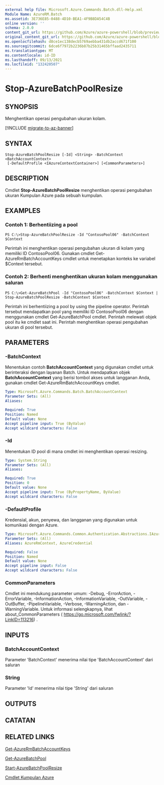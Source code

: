 ```yaml
---
external help file: Microsoft.Azure.Commands.Batch.dll-Help.xml
Module Name: AzureRM.Batch
ms.assetid: 3E736E85-0488-4D10-BEA1-4F9B8DA54C4B
online version: ''
schema: 2.0.0
content_git_url: https://github.com/Azure/azure-powershell/blob/preview/src/ResourceManager/AzureBatch/Commands.Batch/help/Stop-AzureBatchPoolResize.md
original_content_git_url: https://github.com/Azure/azure-powershell/blob/preview/src/ResourceManager/AzureBatch/Commands.Batch/help/Stop-AzureBatchPoolResize.md
ms.openlocfilehash: d8ce1ec138decb5769aebba431db2accd671f100
ms.sourcegitcommit: 6dce6f7972b2236b87b25b31465bffaad2435711
ms.translationtype: MT
ms.contentlocale: id-ID
ms.lasthandoff: 09/13/2021
ms.locfileid: "132420507"
---
```

# Stop-AzureBatchPoolResize

## SYNOPSIS
Menghentikan operasi pengubahan ukuran kolam.

[!INCLUDE [migrate-to-az-banner](../../includes/migrate-to-az-banner.md)]

## SYNTAX

```
Stop-AzureBatchPoolResize [-Id] <String> -BatchContext <BatchAccountContext>
 [-DefaultProfile <IAzureContextContainer>] [<CommonParameters>]
```

## DESCRIPTION
Cmdlet **Stop-AzureBatchPoolResize** menghentikan operasi pengubahan ukuran Kumpulan Azure pada sebuah kumpulan.

## EXAMPLES

### Contoh 1: Berhentiizing a pool
```
PS C:\>Stop-AzureBatchPoolResize -Id "ContosoPool06" -BatchContext $Context
```

Perintah ini menghentikan operasi pengubahan ukuran di kolam yang memiliki ID ContosoPool06.
Gunakan cmdlet Get-AzureRmBatchAccountKeys cmdlet untuk menetapkan konteks ke variabel $Context tersebut.

### Contoh 2: Berhenti menghentikan ukuran kolam menggunakan saluran
```
PS C:\>Get-AzureBatchPool -Id "ContosoPool06" -BatchContext $Context | Stop-AzureBatchPoolResize -BatchContext $Context
```

Perintah ini berhentiizing a pool by using the pipeline operator.
Perintah tersebut mendapatkan pool yang memiliki ID ContosoPool06 dengan menggunakan cmdlet Get-AzureBatchPool cmdlet.
Perintah melewati objek pool itu ke cmdlet saat ini.
Perintah menghentikan operasi pengubahan ukuran di pool tersebut.

## PARAMETERS

### -BatchContext
Menentukan contoh **BatchAccountContext** yang digunakan cmdlet untuk berinteraksi dengan layanan Batch.
Untuk mendapatkan objek **BatchAccountContext** yang berisi tombol akses untuk langganan Anda, gunakan cmdlet Get-AzureRmBatchAccountKeys cmdlet.

```yaml
Type: Microsoft.Azure.Commands.Batch.BatchAccountContext
Parameter Sets: (All)
Aliases: 

Required: True
Position: Named
Default value: None
Accept pipeline input: True (ByValue)
Accept wildcard characters: False
```

### -Id
Menentukan ID pool di mana cmdlet ini menghentikan operasi resizing.

```yaml
Type: System.String
Parameter Sets: (All)
Aliases: 

Required: True
Position: 0
Default value: None
Accept pipeline input: True (ByPropertyName, ByValue)
Accept wildcard characters: False
```

### -DefaultProfile
Kredensial, akun, penyewa, dan langganan yang digunakan untuk komunikasi dengan Azure.

```yaml
Type: Microsoft.Azure.Commands.Common.Authentication.Abstractions.IAzureContextContainer
Parameter Sets: (All)
Aliases: AzureRmContext, AzureCredential

Required: False
Position: Named
Default value: None
Accept pipeline input: False
Accept wildcard characters: False
```

### CommonParameters
Cmdlet ini mendukung parameter umum: -Debug, -ErrorAction, -ErrorVariable, -InformationAction, -InformationVariable, -OutVariable, -OutBuffer, -PipelineVariable, -Verbose, -WarningAction, dan -WarningVariable. Untuk informasi selengkapnya, lihat about_CommonParameters ( https://go.microsoft.com/fwlink/?LinkID=113216) .

## INPUTS

### BatchAccountContext
Parameter 'BatchContext' menerima nilai tipe 'BatchAccountContext' dari saluran

### String
Parameter 'Id' menerima nilai tipe 'String' dari saluran

## OUTPUTS

## CATATAN

## RELATED LINKS

[Get-AzureRmBatchAccountKeys](./Get-AzureRmBatchAccountKeys.md)

[Get-AzureBatchPool](./Get-AzureBatchPool.md)

[Start-AzureBatchPoolResize](./Start-AzureBatchPoolResize.md)

[Cmdlet Kumpulan Azure](./AzureRM.Batch.md)


